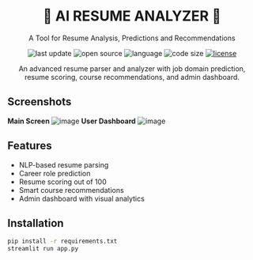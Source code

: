 
<div align="center">
  <h1>🌴 AI RESUME ANALYZER 🌴</h1>
  <p>A Tool for Resume Analysis, Predictions and Recommendations</p>
  <!-- Badges -->
  <p>
    <img src="https://img.shields.io/github/last-commit/deepakpadhi986/AI-Resume-Analyzer" alt="last update" />
    <img src="https://badges.frapsoft.com/os/v2/open-source.svg?v=103" alt="open source" />
    <img src="https://img.shields.io/github/languages/top/deepakpadhi986/AI-Resume-Analyzer?color=red" alt="language" />
    <img src="https://img.shields.io/github/languages/code-size/deepakpadhi986/AI-Resume-Analyzer?color=informational" alt="code size" />
    <a href="https://github.com/deepakpadhi986/AI-Resume-Analyzer/blob/main/LICENSE">
      <img src="https://img.shields.io/github/license/deepakpadhi986/AI-Resume-Analyzer.svg?color=yellow" alt="license" />
    </a>
  </p>

An advanced resume parser and analyzer with job domain prediction, resume scoring, course recommendations, and admin dashboard.
</div>

## Screenshots
**Main Screen**
![image](https://github.com/user-attachments/assets/4b832c70-9b42-4822-a1b8-5cc2b343ff9d)
**User Dashboard**
![image](https://github.com/user-attachments/assets/fa8ee629-568b-4f08-990f-3bf605c2a77f)

## Features
- NLP-based resume parsing
- Career role prediction
- Resume scoring out of 100
- Smart course recommendations
- Admin dashboard with visual analytics

## Installation
```bash
pip install -r requirements.txt
streamlit run app.py
```
